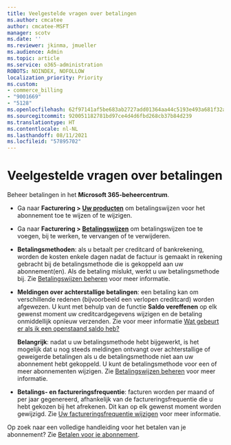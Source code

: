 ```yaml
---
title: Veelgestelde vragen over betalingen
ms.author: cmcatee
author: cmcatee-MSFT
manager: scotv
ms.date: ''
ms.reviewer: jkinma, jmueller
ms.audience: Admin
ms.topic: article
ms.service: o365-administration
ROBOTS: NOINDEX, NOFOLLOW
localization_priority: Priority
ms.custom:
- commerce_billing
- "9001669"
- "5128"
ms.openlocfilehash: 62f97141af5be683ab2727add01364aa44c5193e493a681f32acd208f7197825
ms.sourcegitcommit: 920051182781bd97ce4d4d6fbd268cb37b84d239
ms.translationtype: HT
ms.contentlocale: nl-NL
ms.lasthandoff: 08/11/2021
ms.locfileid: "57895702"
---
```

# <a name="payment-faq"></a>Veelgestelde vragen over betalingen

Beheer betalingen in het **Microsoft 365-beheercentrum**.

- Ga naar **Facturering > [Uw producten](https://go.microsoft.com/fwlink/p/?linkid=842054)** om betalingswijzen voor het abonnement toe te wijzen of te wijzigen.
- Ga naar **Facturering > [Betalingswijzen](https://go.microsoft.com/fwlink/p/?linkid=2018806)** om betalingswijzen toe te voegen, bij te werken, te vervangen of te verwijderen.

- **Betalingsmethoden**: als u betaalt per creditcard of bankrekening, worden de kosten enkele dagen nadat de factuur is gemaakt in rekening gebracht bij de betalingsmethode die is gekoppeld aan uw abonnement(en). Als de betaling mislukt, werkt u uw betalingsmethode bij. Zie [Betalingswijzen beheren](https://docs.microsoft.com/microsoft-365/commerce/billing-and-payments/manage-payment-methods) voor meer informatie.

- **Meldingen over achterstallige betalingen**: een betaling kan om verschillende redenen (bijvoorbeeld een verlopen creditcard) worden afgewezen. U kunt met behulp van de functie **Saldo vereffenen** op elk gewenst moment uw creditcardgegevens wijzigen en de betaling onmiddellijk opnieuw verzenden. Zie voor meer informatie [Wat gebeurt er als ik een openstaand saldo heb?](https://docs.microsoft.com/microsoft-365/commerce/billing-and-payments/pay-for-your-subscription#what-if-i-have-an-outstanding-balance)

    **Belangrijk**: nadat u uw betalingsmethode hebt bijgewerkt, is het mogelijk dat u nog steeds meldingen ontvangt over achterstallige of geweigerde betalingen als u de betalingsmethode niet aan uw abonnement hebt gekoppeld. U kunt de betalingsmethode voor een of meer abonnementen wijzigen. Zie [Betalingswijzen beheren](https://docs.microsoft.com/microsoft-365/commerce/billing-and-payments/manage-payment-methods) voor meer informatie.

- **Betalings- en factureringsfrequentie**: facturen worden per maand of per jaar gegenereerd, afhankelijk van de factureringsfrequentie die u hebt gekozen bij het afrekenen. Dit kan op elk gewenst moment worden gewijzigd. Zie [Uw factureringsfrequentie wijzigen](https://docs.microsoft.com/microsoft-365/commerce/billing-and-payments/change-payment-frequency) voor meer informatie.

Op zoek naar een volledige handleiding voor het betalen van je abonnement? Zie [Betalen voor je abonnement](https://docs.microsoft.com/microsoft-365/commerce/billing-and-payments/pay-for-your-subscription).
